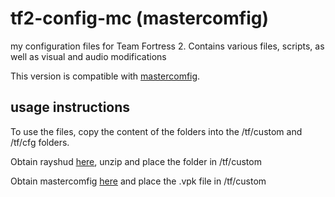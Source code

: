 # tf2-config-mc (mastercomfig)

my configuration files for Team Fortress 2. Contains various files, scripts, as well as visual and audio modifications

This version is compatible with [mastercomfig](https://mastercomfig.com/).

## usage instructions

To use the files, copy the content of the folders into the /tf/custom and /tf/cfg folders.

Obtain rayshud [here](https://github.com/raysfire/rayshud), unzip and place the folder in /tf/custom

Obtain mastercomfig [here](https://mastercomfig.com/app) and place the .vpk file in /tf/custom